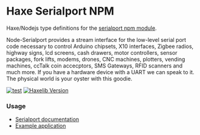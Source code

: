 # Haxe Serialport NPM

Haxe/Nodejs type definitions for the [serialport npm module](https://github.com/node-serialport/node-serialport).

Node-Serialport provides a stream interface for the low-level serial port code necessary to control Arduino chipsets, X10 interfaces, Zigbee radios, highway signs, lcd screens, cash drawers, motor controllers, sensor packages, fork lifts, modems, drones, CNC machines, plotters, vending machines, ccTalk coin accecptors, SMS Gateways, RFID scanners and much more. If you have a hardware device with a UART we can speak to it. The physical world is your oyster with this goodie.

[![test](https://github.com/tong/hxnodejs-serialport/actions/workflows/test.yml/badge.svg)](https://github.com/tong/hxnodejs-serialport/actions/workflows/test.yml) [![Haxelib Version](https://img.shields.io/github/tag/tong/hxnodejs-serialport.svg?colorA=EA8220&colorB=FBC707&label=haxelib)](http://lib.haxe.org/p/hxnodejs-serialport/)

### Usage
 - [Serialport documentation](https://serialport.io/docs/en/guide-about)
 - [Example application](https://github.com/tong/hxnodejs-serialport/blob/master/example/App.hx)

